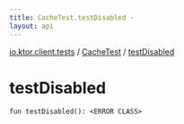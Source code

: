 ```yaml
---
title: CacheTest.testDisabled - 
layout: api
---
```


<div class='api-docs-breadcrumbs'><a href="../index.html">io.ktor.client.tests</a> / <a href="index.html">CacheTest</a> / <a href="./test-disabled.html">testDisabled</a></div>

# testDisabled

<div class="signature"><code><span class="keyword">fun </span><span class="identifier">testDisabled</span><span class="symbol">(</span><span class="symbol">)</span><span class="symbol">: </span><span class="identifier">&lt;ERROR CLASS&gt;</span></code></div>

